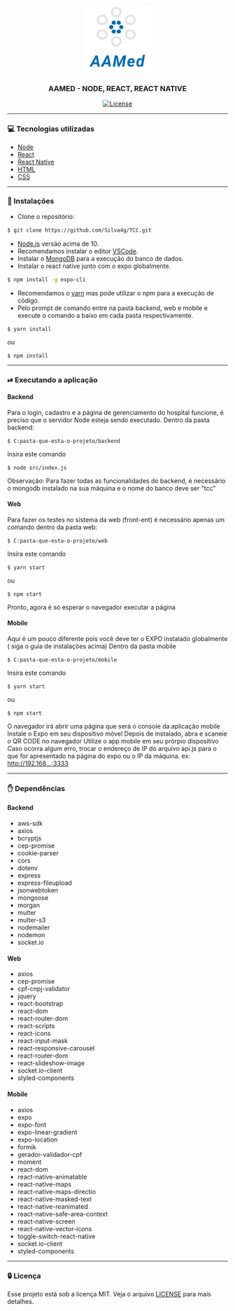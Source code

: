 <h3 align="center">
    <img alt="logo" title="#logo" width="150px" src=".github/icon.png">
</h3>

<h3 align="center">AAMED - NODE, REACT, REACT NATIVE</h3>

<div align="center">  
  <a href="https://github.com/Silva4g/TCC/blob/master/LICENSE">
    <img alt="License" src="https://img.shields.io/badge/license-MIT-brightgreen" />
  </a>
</div>

---

### 💻 Tecnologias utilizadas 
- [Node](https://nodejs.org/en/)
- [React](https://pt-br.reactjs.org/)
- [React Native](https://reactnative.dev/)
- [HTML](https://developer.mozilla.org/pt-BR/docs/Web/HTML)
- [CSS](https://developer.mozilla.org/pt-BR/docs/Web/CSS)

---

### 🚧 Instalações
  - Clone o repositório:

  ```bash
  $ git clone https://github.com/Silva4g/TCC.git
  ```
  - [Node.js](https://nodejs.org/en/) versão acima de 10.
  - Recomendamos instalar o editor [VSCode](https://code.visualstudio.com/download).
  - Instalar o [MongoDB](https://www.mongodb.com/download-center) para a execução do banco de dados.
  - Instalar o react native junto com o expo globalmente.
  ``` sh
  $ npm install -g expo-cli
  ```
  - Recomendamos o [yarn](https://classic.yarnpkg.com/pt-BR/docs/install/#windows-stable) mas pode utilizar o npm para a execução de código.
  - Pelo prompt de comando entre na pasta backend, web e mobile e execute o comando a baixo em cada pasta respectivamente.
  ```sh
  $ yarn install
  ```
  ou 
  ```
  $ npm install
  ```
 
  ---

  ### ⏯ Executando a aplicação

  #### Backend

  Para o login, cadastro e a página de gerenciamento do hospital funcione, é preciso que o servidor Node esteja sendo executado.
  Dentro da pasta backend:
  ```
  $ C:pasta-que-esta-o-projeto/backend
  ```
  Insira este comando
  ```
  $ node src/index.js
  ```
  Observação: Para fazer todas as funcionalidades do backend, é necessário o mongodb instalado na sua máquina e o nome do banco deve ser "tcc"

  #### Web

  Para fazer os testes no sistema da web (front-ent) é necessário apenas um comando
  dentro da pasta web:
  ```
  $ C:pasta-que-esta-o-projeto/web
  ```
   Insira este comando
  ```
  $ yarn start
  ```
  ou
  ```
  $ npm start
  ```
  Pronto, agora é só esperar o navegador executar a página

  #### Mobile

  Aqui é um pouco diferente pois você deve ter o EXPO instalado globalmente ( siga o guia de instalações acima)
  Dentro da pasta mobile
  ```
  $ C:pasta-que-esta-o-projeto/mobile
  ```
  Insira este comando
  ```
  $ yarn start
  ```
  ou
  ```
  $ npm start
  ```
  O navegador irá abrir uma página que será o console da aplicação mobile
  Instale o Expo em seu dispositivo móvel
  Depois de instalado, abra e scaneie o QR CODE no navegador
  Utilize o app mobile em seu prórpio dispositivo
  Caso ocorra algum erro, trocar o endereço de IP do arquivo api.js para o que for apresentado na página do expo ou o IP da máquina. ex: http://192.168...:3333

  ---

  ### ✋ Dependências

  #### Backend

  - aws-sdk
  - axios
  - bcryptjs
  - cep-promise
  - cookie-parser
  - cors
  - dotenv
  - express
  - express-fileupload
  - jsonwebtoken
  - mongoose
  - morgan
  - multer
  - multer-s3
  - nodemailer
  - nodemon
  - socket.io

  #### Web

  - axios
  - cep-promise
  - cpf-cnpj-validator
  - jquery
  - react-bootstrap
  - react-dom
  - react-router-dom
  - react-scripts
  - react-icons
  - react-input-mask
  - react-responsive-carousel
  - react-router-dom
  - react-slideshow-image
  - socket.io-client
  - styled-components

  #### Mobile

  - axios
  - expo
  - expo-font
  - expo-linear-gradient
  - expo-location
  - formik
  - gerador-validador-cpf
  - moment
  - react-dom
  - react-native-animatable
  - react-native-maps
  - react-native-maps-directio
  - react-native-masked-text
  - react-native-reanimated
  - react-native-safe-area-context
  - react-native-screen
  - react-native-vector-icons
  - toggle-switch-react-native
  - socket.io-client
  - styled-components
  
---

### 🔒 Licença

Esse projeto está sob a licença MIT. Veja o arquivo [LICENSE](LICENSE) para mais detalhes.
